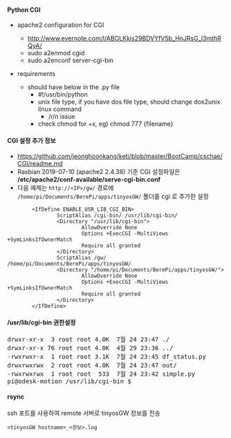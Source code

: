 #### Python CGI
- apache2 configuration for CGI
  - http://www.evernote.com/l/ABOLKkis29BDVYfV5b_HnJRsG_l3mthRQyA/
  - sudo a2enmod cgid
  - sudo a2enconf server-cgi-bin
  
- requirements
  - should have below in the .py file
    - #!/usr/bin/python
    - unix file type, if you have dos file type, should change dos2unix linux command
      - /r/n issue
    - check chmod for +x, eg) chmod 777 {filename}
    
#### CGI 설정 추가 정보
- https://github.com/jeonghoonkang/keti/blob/master/BootCamp/cschae/CGI/readme.md
- Rasbian 2019-07-10 (apache2 2.4.38) 기준 CGI 설정파일은 **/etc/apache2/conf-available/serve-cgi-bin.conf**
- 다음 예제는 ```http://<IP>/gw/``` 경로에 ```/home/pi/Documents/BerePi/apps/tinyosGW/``` 폴더를 cgi 로 추가한 설정
```apacheconf
        <IfDefine ENABLE_USR_LIB_CGI_BIN>
                ScriptAlias /cgi-bin/ /usr/lib/cgi-bin/
                <Directory "/usr/lib/cgi-bin">
                        AllowOverride None
                        Options +ExecCGI -MultiViews +SymLinksIfOwnerMatch
                        Require all granted
                </Directory>
                ScriptAlias /gw/ /home/pi/Documents/BerePi/apps/tinyosGW/
                <Directory "/home/pi/Documents/BerePi/apps/tinyosGW/">
                        AllowOverride None
                        Options +ExecCGI -MultiViews +SymLinksIfOwnerMatch
                        Require all granted
                </Directory>
        </IfDefine>
```


#### /usr/lib/cgi-bin 권한설정

<pre>
drwxr-xr-x  3 root root 4.0K  7월 24 23:47 ./
drwxr-xr-x 76 root root 4.0K  4월 29 23:36 ../
-rwxrwxr-x  1 root root 3.1K  7월 24 23:45 df_status.py
drwxrwxrwx  2 root root 4.0K  7월 24 23:47 out/
-rwxrwxrwx  1 root root  533  7월 24 23:42 simple.py
pi@odesk-motion /usr/lib/cgi-bin $
</pre>


#### rsync

ssh 포트를 사용하여 remote 서버로 tinyosGW 정보를 전송

```<tinyosGW hostname>_<정보>.log```
